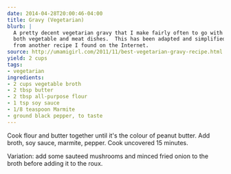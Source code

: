 ```yaml
---
date: 2014-04-28T20:00:46-04:00
title: Gravy (Vegetarian)
blurb: |
  A pretty decent vegetarian gravy that I make fairly often to go with 
  both vegetable and meat dishes.  This has been adapted and simplified
  from another recipe I found on the Internet.
source: http://umamigirl.com/2011/11/best-vegetarian-gravy-recipe.html
yield: 2 cups
tags:
- vegetarian
ingredients:
- 2 cups vegetable broth
- 2 tbsp butter
- 2 tbsp all-purpose flour
- 1 tsp soy sauce
- 1/8 teaspoon Marmite
- ground black pepper, to taste
---
```

Cook flour and butter together until it's the colour of peanut butter.  Add
broth, soy sauce, marmite, pepper.  Cook uncovered 15 minutes.

Variation: add some sauteed mushrooms and minced fried onion to the broth
before adding it to the roux.
